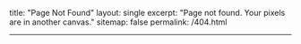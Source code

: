 title: "Page Not Found"
layout: single
excerpt: "Page not found. Your pixels are in another canvas."
sitemap: false
permalink: /404.html
___